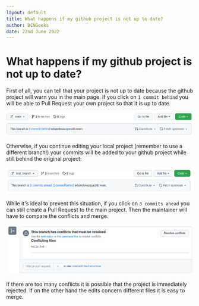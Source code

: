 ```yaml
---
layout: default
title: What happens if my github project is not up to date?
author: BCNGeeks
date: 22nd June 2022
---
```


# What happens if my github project is not up to date?

First of all, you can tell that your project is not up to date because the github project will warn you in the main page. If you click on `1 commit behind` you will be able to Pull Request your own project so that it is up to date.

![Not up to date!](./img/Warning.png)

Otherwise, if you continue editing your local project (remember to use a different branch!) your commits will be added to your github project while still behind the original project:

![If I keep working...](./img/warningadvanced.png)

While it's ideal to prevent this situation, if you click on `3 commits ahead` you can still create a Pull Request to the main project. Then the maintainer will have to compare the conflicts and merge.

![Pull Request Anyway](./img/MaintainerPOV.png)

If there are too many conflicts it is possible that the project is immediately rejected. If on the other hand the edits concern different files it is easy to merge.
